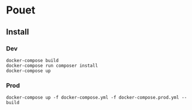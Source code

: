 # Pouet

## Install

### Dev

```
docker-compose build
docker-compose run composer install
docker-compose up
```


### Prod

```
docker-compose up -f docker-compose.yml -f docker-compose.prod.yml --build
```
